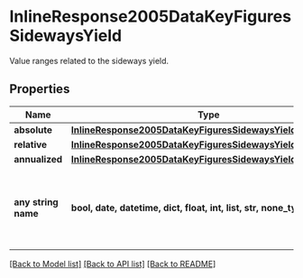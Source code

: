 # InlineResponse2005DataKeyFiguresSidewaysYield

Value ranges related to the sideways yield.

## Properties
Name | Type | Description | Notes
------------ | ------------- | ------------- | -------------
**absolute** | [**InlineResponse2005DataKeyFiguresSidewaysYieldAbsolute**](InlineResponse2005DataKeyFiguresSidewaysYieldAbsolute.md) |  | [optional] 
**relative** | [**InlineResponse2005DataKeyFiguresSidewaysYieldRelative**](InlineResponse2005DataKeyFiguresSidewaysYieldRelative.md) |  | [optional] 
**annualized** | [**InlineResponse2005DataKeyFiguresSidewaysYieldAnnualized**](InlineResponse2005DataKeyFiguresSidewaysYieldAnnualized.md) |  | [optional] 
**any string name** | **bool, date, datetime, dict, float, int, list, str, none_type** | any string name can be used but the value must be the correct type | [optional]

[[Back to Model list]](../README.md#documentation-for-models) [[Back to API list]](../README.md#documentation-for-api-endpoints) [[Back to README]](../README.md)


